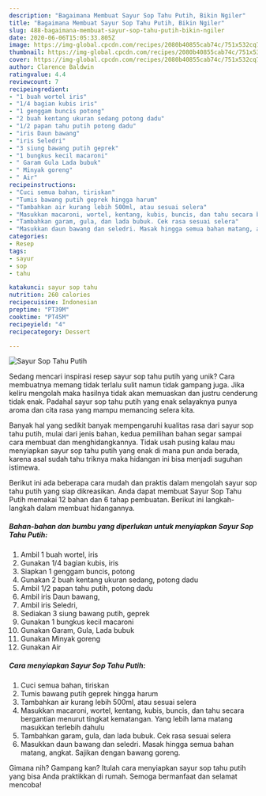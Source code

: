 ```yaml
---
description: "Bagaimana Membuat Sayur Sop Tahu Putih, Bikin Ngiler"
title: "Bagaimana Membuat Sayur Sop Tahu Putih, Bikin Ngiler"
slug: 488-bagaimana-membuat-sayur-sop-tahu-putih-bikin-ngiler
date: 2020-06-06T15:05:33.805Z
image: https://img-global.cpcdn.com/recipes/2080b40855cab74c/751x532cq70/sayur-sop-tahu-putih-foto-resep-utama.jpg
thumbnail: https://img-global.cpcdn.com/recipes/2080b40855cab74c/751x532cq70/sayur-sop-tahu-putih-foto-resep-utama.jpg
cover: https://img-global.cpcdn.com/recipes/2080b40855cab74c/751x532cq70/sayur-sop-tahu-putih-foto-resep-utama.jpg
author: Clarence Baldwin
ratingvalue: 4.4
reviewcount: 7
recipeingredient:
- "1 buah wortel iris"
- "1/4 bagian kubis iris"
- "1 genggam buncis potong"
- "2 buah kentang ukuran sedang potong dadu"
- "1/2 papan tahu putih potong dadu"
- "iris Daun bawang"
- "iris Seledri"
- "3 siung bawang putih geprek"
- "1 bungkus kecil macaroni"
- " Garam Gula Lada bubuk"
- " Minyak goreng"
- " Air"
recipeinstructions:
- "Cuci semua bahan, tiriskan"
- "Tumis bawang putih geprek hingga harum"
- "Tambahkan air kurang lebih 500ml, atau sesuai selera"
- "Masukkan macaroni, wortel, kentang, kubis, buncis, dan tahu secara bergantian menurut tingkat kematangan. Yang lebih lama matang masukkan terlebih dahulu"
- "Tambahkan garam, gula, dan lada bubuk. Cek rasa sesuai selera"
- "Masukkan daun bawang dan seledri. Masak hingga semua bahan matang, angkat. Sajikan dengan bawang goreng."
categories:
- Resep
tags:
- sayur
- sop
- tahu

katakunci: sayur sop tahu 
nutrition: 260 calories
recipecuisine: Indonesian
preptime: "PT39M"
cooktime: "PT45M"
recipeyield: "4"
recipecategory: Dessert

---
```



![Sayur Sop Tahu Putih](https://img-global.cpcdn.com/recipes/2080b40855cab74c/751x532cq70/sayur-sop-tahu-putih-foto-resep-utama.jpg)

Sedang mencari inspirasi resep sayur sop tahu putih yang unik? Cara membuatnya memang tidak terlalu sulit namun tidak gampang juga. Jika keliru mengolah maka hasilnya tidak akan memuaskan dan justru cenderung tidak enak. Padahal sayur sop tahu putih yang enak selayaknya punya aroma dan cita rasa yang mampu memancing selera kita.



Banyak hal yang sedikit banyak mempengaruhi kualitas rasa dari sayur sop tahu putih, mulai dari jenis bahan, kedua pemilihan bahan segar sampai cara membuat dan menghidangkannya. Tidak usah pusing kalau mau menyiapkan sayur sop tahu putih yang enak di mana pun anda berada, karena asal sudah tahu triknya maka hidangan ini bisa menjadi suguhan istimewa.


Berikut ini ada beberapa cara mudah dan praktis dalam mengolah sayur sop tahu putih yang siap dikreasikan. Anda dapat membuat Sayur Sop Tahu Putih memakai 12 bahan dan 6 tahap pembuatan. Berikut ini langkah-langkah dalam membuat hidangannya.

<!--inarticleads1-->

##### Bahan-bahan dan bumbu yang diperlukan untuk menyiapkan Sayur Sop Tahu Putih:

1. Ambil 1 buah wortel, iris
1. Gunakan 1/4 bagian kubis, iris
1. Siapkan 1 genggam buncis, potong
1. Gunakan 2 buah kentang ukuran sedang, potong dadu
1. Ambil 1/2 papan tahu putih, potong dadu
1. Ambil iris Daun bawang,
1. Ambil iris Seledri,
1. Sediakan 3 siung bawang putih, geprek
1. Gunakan 1 bungkus kecil macaroni
1. Gunakan  Garam, Gula, Lada bubuk
1. Gunakan  Minyak goreng
1. Gunakan  Air




<!--inarticleads2-->

##### Cara menyiapkan Sayur Sop Tahu Putih:

1. Cuci semua bahan, tiriskan
1. Tumis bawang putih geprek hingga harum
1. Tambahkan air kurang lebih 500ml, atau sesuai selera
1. Masukkan macaroni, wortel, kentang, kubis, buncis, dan tahu secara bergantian menurut tingkat kematangan. Yang lebih lama matang masukkan terlebih dahulu
1. Tambahkan garam, gula, dan lada bubuk. Cek rasa sesuai selera
1. Masukkan daun bawang dan seledri. Masak hingga semua bahan matang, angkat. Sajikan dengan bawang goreng.




Gimana nih? Gampang kan? Itulah cara menyiapkan sayur sop tahu putih yang bisa Anda praktikkan di rumah. Semoga bermanfaat dan selamat mencoba!
